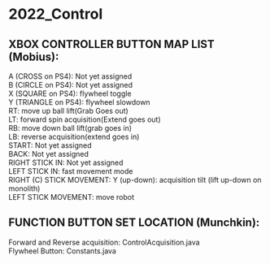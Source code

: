 # 2022_Control

## XBOX CONTROLLER BUTTON MAP LIST (Mobius):
A (CROSS on PS4): Not yet assigned \
B (CIRCLE on PS4): Not yet assigned \
X (SQUARE on PS4): flywheel toggle \
Y (TRIANGLE on PS4): flywheel slowdown \
RT: move up ball lift(Grab Goes out) \
LT: forward spin acquisition(Extend goes out) \
RB: move down ball lift(grab goes in) \
LB: reverse acquisition(extend goes in) \
START: Not yet assigned \
BACK: Not yet assigned \
RIGHT STICK IN: Not yet assigned \
LEFT STICK IN: fast movement mode \
RIGHT (C) STICK MOVEMENT: Y (up-down): acquisition tilt (lift up-down on monolith) \
LEFT STICK MOVEMENT: move robot




## FUNCTION BUTTON SET LOCATION (Munchkin):
Forward and Reverse acquisition: ControlAcquisition.java \
Flywheel Button: Constants.java
